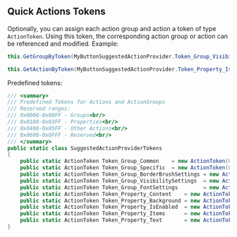 ## Quick Actions Tokens

Optionally, you can assign each action group and action a token of type `ActionToken`. Using this token, the corresponding action group or action can be referenced and modified. Example:
```CS
this.GetGroupByToken(MyButtonSuggestedActionProvider.Token_Group_VisibilitySettings).IsVisible = false;

this.GetActionByToken(MyButtonSuggestedActionProvider.Token_Property_IsDefault).IsVisible = false;
```
Predefined tokens:
```CS
/// <summary>
/// Predefined Tokens for Actions and ActionGroups
/// Reserved ranges:
/// 0x0000-0x00FF - Groups<br/>
/// 0x0100-0x03FF - Properties<br/>
/// 0x0400-0x05FF - Other Actions<br/>
/// 0x0600-0x0FFF - Reserved<br/>
/// </summary>
public static class SuggestedActionProviderTokens
{
    public static ActionToken Token_Group_Common    = new ActionToken(0x0001);
    public static ActionToken Token_Group_Specific  = new ActionToken(0x0002);
    public static ActionToken Token_Group_BorderBrushSettings = new ActionToken(0x0010);
    public static ActionToken Token_Group_VisibilitySettings  = new ActionToken(0x0011);
    public static ActionToken Token_Group_FontSettings        = new ActionToken(0x0012);
    public static ActionToken Token_Property_Content    = new ActionToken(0x0100);
    public static ActionToken Token_Property_Background = new ActionToken(0x0101);
    public static ActionToken Token_Property_IsEnabled  = new ActionToken(0x0102);
    public static ActionToken Token_Property_Items      = new ActionToken(0x0103);
    public static ActionToken Token_Property_Text       = new ActionToken(0x0104);
}
```
